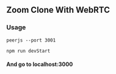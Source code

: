 ﻿## Zoom Clone With WebRTC
 
### Usage
```
peerjs --port 3001

npm run devStart
```

#### And go to localhost:3000
